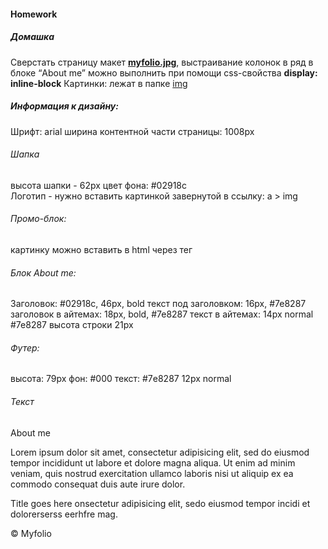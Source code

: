 #### Homework

##### Домашка

Сверстать страницу макет **[myfolio.jpg](https://github.com/dbaktiyar/js-courses/blob/master/Lesson-2/Homework/img/myfolio.jpg)**, выстраивание колонок в ряд в блоке “About me” можно выполнить при помощи css-свойства **display: inline-block** 
Картинки: лежат в папке [img](https://github.com/dbaktiyar/js-courses/tree/master/Lesson-2/Homework/img)

##### Информация к дизайну:
Шрифт: arial 
ширина контентной части страницы: 1008px

###### Шапка
высота шапки - 62px  цвет фона: #02918c  
Логотип - нужно вставить картинкой завернутой в ссылку:  a > img

###### Промо-блок:
картинку можно вставить в html через тег <img>

###### Блок About me:
Заголовок:  #02918c,  46px,  bold
текст под заголовком: 16px,  #7e8287
заголовок в айтемах: 18px, bold, #7e8287
текст в айтемах: 14px normal #7e8287 высота строки 21px
 
###### Футер:
высота: 79px   фон: #000   текст: #7e8287 12px normal


###### Текст
About me 

Lorem ipsum dolor sit amet, consectetur adipisicing elit, sed do eiusmod tempor incididunt ut labore et dolore magna aliqua. Ut enim ad minim veniam, quis nostrud exercitation ullamco laboris nisi ut aliquip ex ea commodo consequat duis aute irure dolor.

Title goes here
onsectetur adipisicing elit, sedo eiusmod tempor incidi et dolorerserss eerhfre mag.

© Myfolio 

